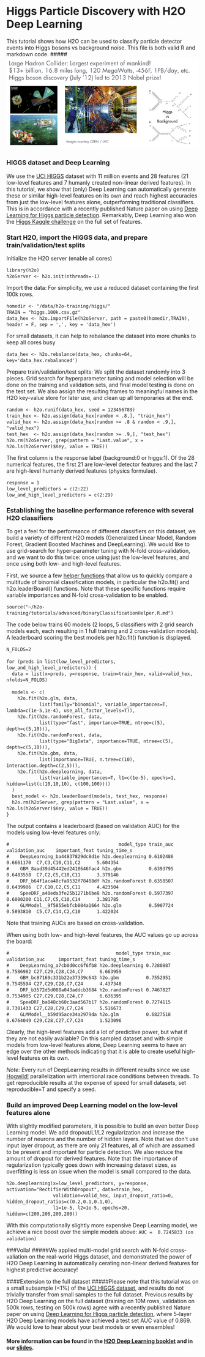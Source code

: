 # Higgs Particle Discovery with H2O Deep Learning

This tutorial shows how H2O can be used to classify particle detector events into Higgs bosons vs background noise. This file is both valid R and markdown code.
#####![](images/higgs.png)
### HIGGS dataset and Deep Learning
We use the [UCI HIGGS](https://archive.ics.uci.edu/ml/datasets/HIGGS/) dataset with 11 million events and 28 features (21 low-level features and 7 humanly created non-linear derived features). In this tutorial, we show that (only) Deep Learning can automatically generate these or similar high-level features on its own and reach highest accuracies from just the low-level features alone, outperforming traditional classifiers. This is in accordance with a recently published Nature paper on using [Deep Learning for Higgs particle detection](http://www.slideshare.net/0xdata/how-to-win-data-science-competitions-with-deep-learning/33). Remarkably, Deep Learning also won the [Higgs Kaggle challenge](https://www.kaggle.com/c/higgs-boson/forums/t/10425/code-release) on the full set of features.



### Start H2O, import the HIGGS data, and prepare train/validation/test splits

Initialize the H2O server (enable all cores)

    library(h2o)
    h2oServer <- h2o.init(nthreads=-1)
 

 Import the data: For simplicity, we use a reduced dataset containing the first 100k rows.

    homedir <- "/data/h2o-training/higgs/"
    TRAIN = "higgs.100k.csv.gz"
    data_hex <- h2o.importFile(h2oServer, path = paste0(homedir,TRAIN), header = F, sep = ',', key = 'data_hex')
    
 For small datasets, it can help to rebalance the dataset into more chunks to keep all cores busy

    data_hex <- h2o.rebalance(data_hex, chunks=64, key='data_hex.rebalanced')

 Prepare train/validation/test splits: We split the dataset randomly into 3 pieces. Grid search for hyperparameter tuning and model selection will be done on the training and validation sets, and final model testing is done on the test set. We also assign the resulting frames to meaningful names in the H2O key-value store for later use, and clean up all temporaries at the end.

    random <- h2o.runif(data_hex, seed = 123456789)
    train_hex <- h2o.assign(data_hex[random < .8,], "train_hex")
    valid_hex <- h2o.assign(data_hex[random >= .8 & random < .9,], "valid_hex")
    test_hex  <- h2o.assign(data_hex[random >= .9,], "test_hex")
    h2o.rm(h2oServer, grep(pattern = "Last.value", x = h2o.ls(h2oServer)$Key, value = TRUE))
 
The first column is the response label (background:0 or higgs:1). Of the 28 numerical features, the first 21 are low-level detector features and the last 7 are high-level humanly derived features (physics formulae).
  
    response = 1
    low_level_predictors = c(2:22)
    low_and_high_level_predictors = c(2:29)

### Establishing the baseline performance reference with several H2O classifiers
To get a feel for the performance of different classifiers on this dataset, we build a variety of different H2O models (Generalized Linear Model, Random Forest, Gradient Boosted Machines and DeepLearning). We would like to use grid-search for hyper-parameter tuning with N-fold cross-validation, and we want to do this twice: once using just the low-level features, and once using both low- and high-level features.

First, we source a few [helper functions](../binaryClassificationHelper.R.html) that allow us to quickly compare a multitude of binomial classification models, in particular the h2o.fit() and h2o.leaderBoard() functions.  Note that these specific functions require variable importances and N-fold cross-validation to be enabled.

    source("~/h2o-training/tutorials/advanced/binaryClassificationHelper.R.md")

The code below trains 60 models (2 loops, 5 classifiers with 2 grid search models each, each resulting in 1 full training and 2 cross-validation models). A leaderboard scoring the best models per h2o.fit() function is displayed.

    N_FOLDS=2
    
    for (preds in list(low_level_predictors, low_and_high_level_predictors)) {
      data = list(x=preds, y=response, train=train_hex, valid=valid_hex, nfolds=N_FOLDS)
      
      models <- c(
        h2o.fit(h2o.glm, data, 
                list(family="binomial", variable_importances=T, lambda=c(1e-5,1e-4), use_all_factor_levels=T)),
        h2o.fit(h2o.randomForest, data, 
                list(type="fast", importance=TRUE, ntree=c(5), depth=c(5,10))),
        h2o.fit(h2o.randomForest, data, 
                list(type="BigData", importance=TRUE, ntree=c(5), depth=c(5,10))),
        h2o.fit(h2o.gbm, data, 
                list(importance=TRUE, n.tree=c(10), interaction.depth=c(2,5))),
        h2o.fit(h2o.deeplearning, data, 
                list(variable_importances=T, l1=c(1e-5), epochs=1, hidden=list(c(10,10,10), c(100,100))))
      )
      best_model <- h2o.leaderBoard(models, test_hex, response)
      h2o.rm(h2oServer, grep(pattern = "Last.value", x = h2o.ls(h2oServer)$Key, value = TRUE))
    }
    
 The output contains a leaderboard (based on validation AUC) for the models using low-level features only:
    
    #                                        model_type train_auc validation_auc    important_feat tuning_time_s
    #    DeepLearning_ba44837829dc8d1e h2o.deeplearning 0.6102486      0.6661170  C7,C3,C10,C11,C2      5.604354
    #    GBM_8aad39d45442ed2418646fac4 h2o.gbm          0.6393795      0.6483558  C7,C2,C5,C10,C11      3.379146
    #    DRF_b64f1aca48cfa9532f78408df h2o.randomForest 0.6358507      0.6439986  C7,C10,C2,C5,C11      4.423504
    #    SpeeDRF_a40eda3fe25b1271b6be8 h2o.randomForest 0.5977397      0.6000200 C11,C7,C5,C10,C14      3.381785
    #    GLMModel__9f5855ebfcb804a1664 h2o.glm          0.5907724      0.5893810  C5,C7,C14,C2,C10      1.422024

 Note that training AUCs are based on cross-validation.

 When using both low- and high-level features, the AUC values go up across the board:
  
    #                                       model_type train_auc validation_auc     important_feat tuning_time_s
    #    DeepLearning_a7cb0d0cc6f6fb8 h2o.deeplearning 0.7280887      0.7586982 C27,C29,C28,C24,C7      6.663959
    #    GBM_bc87169c331b22e37339c643 h2o.gbm          0.7552951      0.7545594 C27,C29,C28,C7,C24      4.437348
    #    DRF_b3572d5d088a043addcb3684 h2o.randomForest 0.7467827      0.7534905 C27,C29,C28,C24,C7      6.636395
    #    SpeeDRF_ba048cb60c3aad567b17 h2o.randomForest 0.7274115      0.7301433 C27,C28,C29,C7,C24      5.516673
    #    GLMModel__b59d95ace34a2979da h2o.glm          0.6827518      0.6764049 C29,C28,C27,C7,C24      1.523096

 Clearly, the high-level features add a lot of predictive power, but what if they are not easily available? On this sampled dataset and with simple models from low-level features alone, Deep Learning seems to have an edge over the other methods indicating that it is able to create useful high-level features on its own.

 *Note:* Every run of DeepLearning results in different results since we use [Hogwild!](http://www.eecs.berkeley.edu/~brecht/papers/hogwildTR.pdf) parallelization with intentional race conditions between threads.  To get reproducible results at the expense of speed for small datasets, set reproducible=T and specify a seed.

### Build an improved Deep Learning model on the low-level features alone
 With slightly modified parameters, it is possible to build an even better Deep Learning model. We add dropout/L1/L2 regularization and increase the number of neurons and the number of hidden layers. Note that we don't use input layer dropout, as there are only 21 features, all of which are assumed to be present and important for particle detection. We also reduce the amount of dropout for derived features. Note that the importance of regularization typically goes down with increasing dataset sizes, as overfitting is less an issue when the model is small compared to the data.
    
    h2o.deeplearning(x=low_level_predictors, y=response, activation="RectifierWithDropout", data=train_hex, 
                     validation=valid_hex, input_dropout_ratio=0, hidden_dropout_ratios=c(0.2,0.1,0.1,0),
                     l1=1e-5, l2=1e-5, epochs=20, hidden=c(200,200,200,200))
   
 With this computationally slightly more expensive Deep Learning model, we achieve a nice boost over the simple models above: `AUC =  0.7245833 (on validation)`    

###Voila!
#####We applied multi-model grid search with N-fold cross-valiation on the real-world Higgs dataset, and demonstrated the power of H2O Deep Learning in automatically cerating non-linear derived features for highest predictive accuracy!

####Extension to the full dataset
#####Please note that this tutorial was on a small subsample (<1%) of the [UCI HIGGS dataset](https://archive.ics.uci.edu/ml/datasets/HIGGS/), and results do not trivially transfer from small samples to the full dataset. Previous results by H2O Deep Learning on the full dataset (training on 10M rows, validation on 500k rows, testing on 500k rows) agree with a recently published Nature paper on using [Deep Learning for Higgs particle detection](http://www.slideshare.net/0xdata/how-to-win-data-science-competitions-with-deep-learning/33), where 5-layer H2O Deep Learning models have achieved a test set AUC value of 0.869. We would love to hear about your best models or even ensembles!

#### More information can be found in the [H2O Deep Learning booklet](https://t.co/kWzyFMGJ2S) and in our [slides](http://www.slideshare.net/0xdata/presentations).